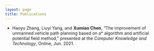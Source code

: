 ```yaml
---
layout: page
title: Publications
---
```


* Haoyu Zhang, Liuyi Yang, and **Xumiao Chen**, “The improvement of unmanned vehicle path planning based on a* algorithm and artificial potential field method,” presented at the *Computer Knowledge and Technology*, Online, Jun. 2021.



